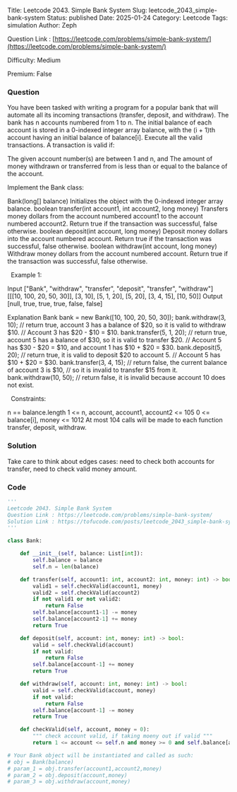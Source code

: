 Title: Leetcode 2043. Simple Bank System
Slug: leetcode_2043_simple-bank-system
Status: published
Date: 2025-01-24
Category: Leetcode
Tags: simulation
Author: Zeph

Question Link : [https://leetcode.com/problems/simple-bank-system/](https://leetcode.com/problems/simple-bank-system/)

Difficulty: Medium

Premium: False

### Question
You have been tasked with writing a program for a popular bank that will automate all its incoming transactions (transfer, deposit, and withdraw). The bank has n accounts numbered from 1 to n. The initial balance of each account is stored in a 0-indexed integer array balance, with the (i + 1)th account having an initial balance of balance[i].
Execute all the valid transactions. A transaction is valid if:

The given account number(s) are between 1 and n, and
The amount of money withdrawn or transferred from is less than or equal to the balance of the account.

Implement the Bank class:

Bank(long[] balance) Initializes the object with the 0-indexed integer array balance.
boolean transfer(int account1, int account2, long money) Transfers money dollars from the account numbered account1 to the account numbered account2. Return true if the transaction was successful, false otherwise.
boolean deposit(int account, long money) Deposit money dollars into the account numbered account. Return true if the transaction was successful, false otherwise.
boolean withdraw(int account, long money) Withdraw money dollars from the account numbered account. Return true if the transaction was successful, false otherwise.

 
Example 1:

Input
["Bank", "withdraw", "transfer", "deposit", "transfer", "withdraw"]
[[[10, 100, 20, 50, 30]], [3, 10], [5, 1, 20], [5, 20], [3, 4, 15], [10, 50]]
Output
[null, true, true, true, false, false]

Explanation
Bank bank = new Bank([10, 100, 20, 50, 30]);
bank.withdraw(3, 10);    // return true, account 3 has a balance of $20, so it is valid to withdraw $10.
                         // Account 3 has $20 - $10 = $10.
bank.transfer(5, 1, 20); // return true, account 5 has a balance of $30, so it is valid to transfer $20.
                         // Account 5 has $30 - $20 = $10, and account 1 has $10 + $20 = $30.
bank.deposit(5, 20);     // return true, it is valid to deposit $20 to account 5.
                         // Account 5 has $10 + $20 = $30.
bank.transfer(3, 4, 15); // return false, the current balance of account 3 is $10,
                         // so it is invalid to transfer $15 from it.
bank.withdraw(10, 50);   // return false, it is invalid because account 10 does not exist.

 
Constraints:

n == balance.length
1 <= n, account, account1, account2 <= 105
0 <= balance[i], money <= 1012
At most 104 calls will be made to each function transfer, deposit, withdraw.

### Solution

Take care to think about edges cases: need to check both accounts for transfer, need to check valid money amount.
 

### Code
```python
'''
Leetcode 2043. Simple Bank System
Question Link : https://leetcode.com/problems/simple-bank-system/
Solution Link : https://tofucode.com/posts/leetcode_2043_simple-bank-system.html
'''

class Bank:

    def __init__(self, balance: List[int]):
        self.balance = balance
        self.n = len(balance)

    def transfer(self, account1: int, account2: int, money: int) -> bool:
        valid1 = self.checkValid(account1, money)
        valid2 = self.checkValid(account2)
        if not valid1 or not valid2:
            return False
        self.balance[account1-1] -= money
        self.balance[account2-1] += money
        return True

    def deposit(self, account: int, money: int) -> bool:
        valid = self.checkValid(account)
        if not valid:
            return False
        self.balance[account-1] += money
        return True

    def withdraw(self, account: int, money: int) -> bool:
        valid = self.checkValid(account, money)
        if not valid:
            return False
        self.balance[account-1] -= money
        return True

    def checkValid(self, account, money = 0):
        """ check account valid, if taking moeny out if valid """
        return 1 <= account <= self.n and money >= 0 and self.balance[account-1] >= money

# Your Bank object will be instantiated and called as such:
# obj = Bank(balance)
# param_1 = obj.transfer(account1,account2,money)
# param_2 = obj.deposit(account,money)
# param_3 = obj.withdraw(account,money)
```

